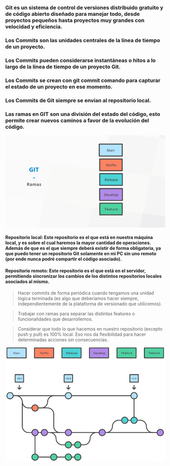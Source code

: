 ### Git es un sistema de control de versiones distribuido gratuito y de código abierto diseñado para manejar todo, desde proyectos pequeños hasta proyectos muy grandes con velocidad y eficiencia.

### Los Commits son las unidades centrales de la línea de tiempo de un proyecto. 

### Los Commits pueden considerarse instantáneas o hitos a lo largo de la línea de tiempo de un proyecto Git.

### Los Commits se crean con  git commit comando para capturar el estado de un proyecto en ese momento.

### Los Commits de Git siempre se envían al repositorio local.


### Las ramas en GIT son una división del estado del código, esto permite crear nuevos caminos a favor de la evolución del código. 

![foto](ramas_github.png)


#### **Repositorio local**: Este repositorio es el que está en nuestra máquina local, y es sobre el cual haremos la mayor cantidad de operaciones. Además de que es el que siempre deberá existir de forma obligatoria, ya que puedo tener un repositorio Git solamente en mi PC sin uno remoto (por ende nunca podré compartir el código asociado).

#### **Repositorio remoto**: Este repositorio es el que está en el servidor, permitiendo sincronizar los cambios de los distintos repositorios locales asociados al mismo.


>Hacer commits de forma periódica cuando tengamos una unidad lógica terminada (es algo que deberíamos hacer siempre, independientemente de la plataforma de versionado que utilicemos).

>Trabajar con ramas para separar las distintas features o funcionalidades que desarrollemos.

>Considerar que todo lo que hacemos en nuestro repositorio (excepto push y pull) es 100% local. Eso nos da flexibilidad para hacer determinadas acciones sin consecuencias.

![image](image.png)

